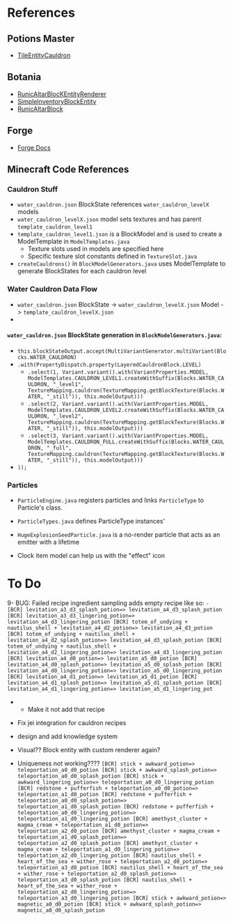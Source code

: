 # References

## Potions Master

- [TileEntityCauldron](https://github.com/thevortex/PotionsMaster/blob/master/src/main/java/com/thevortex/potionsmaster/entity/TileEntityCauldron.java)

## Botania

- [RunicAltarBlocKEntityRenderer](https://github.com/VazkiiMods/Botania/blob/780e6fafb9543aef2f78c19ea1eab2e26c36977a/Xplat/src/main/java/vazkii/botania/client/render/block_entity/RunicAltarBlockEntityRenderer.java#L11)
- [SimpleInventoryBlockEntity](https://github.com/VazkiiMods/Botania/blob/1.20.x/Xplat/src/main/java/vazkii/botania/common/block/block_entity/SimpleInventoryBlockEntity.java#L24)
- [RunicAltarBlock](https://github.com/VazkiiMods/Botania/blob/ddf9dea06827671fde7e8f6922cd5573fe749695/Xplat/src/main/java/vazkii/botania/common/block/mana/RunicAltarBlock.java#L41)

## Forge
- [Forge Docs](https://docs.minecraftforge.net/en/1.18.x/gettingstarted/)

## Minecraft Code References

### Cauldron Stuff
- `water_cauldron.json` BlockState references `water_cauldron_levelX` models
- `water_cauldron_levelX.json` model sets textures and has parent `template_cauldron_level1`
- `template_cauldron_level1.json` is a BlockModel and is used to create a ModelTemplate in `ModelTemplates.java` 
  - Texture slots used in models are specified here
  - Specific texture slot constants defined in `TextureSlot.java`
- `createCauldrons()` in `BlockModelGenerators.java` uses ModelTemplate to generate BlockStates for each cauldron level

### Water Cauldron Data Flow
- `water_cauldron.json` BlockState -> `water_cauldron_levelX.json` Model -> `template_cauldron_levelX.json`
- 

#### `water_cauldron.json` BlockState generation in `BlockModelGenerators.java`:
- `this.blockStateOutput.accept(MultiVariantGenerator.multiVariant(Blocks.WATER_CAULDRON)`  
- `.with(PropertyDispatch.property(LayeredCauldronBlock.LEVEL)`  
  - `.select(1, Variant.variant().with(VariantProperties.MODEL, ModelTemplates.CAULDRON_LEVEL1.createWithSuffix(Blocks.WATER_CAULDRON, "_level1", TextureMapping.cauldron(TextureMapping.getBlockTexture(Blocks.WATER, "_still")), this.modelOutput)))`  
  - `.select(2, Variant.variant().with(VariantProperties.MODEL, ModelTemplates.CAULDRON_LEVEL2.createWithSuffix(Blocks.WATER_CAULDRON, "_level2", TextureMapping.cauldron(TextureMapping.getBlockTexture(Blocks.WATER, "_still")), this.modelOutput)))`  
  - `.select(3, Variant.variant().with(VariantProperties.MODEL, ModelTemplates.CAULDRON_FULL.createWithSuffix(Blocks.WATER_CAULDRON, "_full", TextureMapping.cauldron(TextureMapping.getBlockTexture(Blocks.WATER, "_still")), this.modelOutput)))`  
- `));`

### Particles

- `ParticleEngine.java` registers particles and links `ParticleType` to Particle's class.
- `ParticleTypes.java` defines ParticleType instances'
- `HugeExplosionSeedParticle.java` is a no-render particle that acts as an emitter with a lifetime



- Clock item model can help us with the "effect" icon

# To Do

9- BUG: Failed recipe ingredient sampling adds empty recipe like so:
`- [BCR] levitation_a3_d3_splash_potion=> levitation_a4_d3_splash_potion
  [BCR] levitation_a3_d3_lingering_potion=> levitation_a4_d3_lingering_potion
  [BCR] totem_of_undying + nautilus_shell + levitation_a4_d2_potion=> levitation_a4_d3_potion
  [BCR] totem_of_undying + nautilus_shell + levitation_a4_d2_splash_potion=> levitation_a4_d3_splash_potion
  [BCR] totem_of_undying + nautilus_shell + levitation_a4_d2_lingering_potion=> levitation_a4_d3_lingering_potion
  [BCR] levitation_a4_d0_potion=> levitation_a5_d0_potion
  [BCR] levitation_a4_d0_splash_potion=> levitation_a5_d0_splash_potion
  [BCR] levitation_a4_d0_lingering_potion=> levitation_a5_d0_lingering_potion
  [BCR] levitation_a4_d1_potion=> levitation_a5_d1_potion
  [BCR] levitation_a4_d1_splash_potion=> levitation_a5_d1_splash_potion
  [BCR] levitation_a4_d1_lingering_potion=> levitation_a5_d1_lingering_pot`
- - Make it not add that recipe

- Fix jei integration for cauldron recipes
- design and add knowledge system
- Visual?? Block entity with custom renderer again?


- Uniqueness not working????
  `[BCR] stick + awkward_potion=> teleportation_a0_d0_potion
  [BCR] stick + awkward_splash_potion=> teleportation_a0_d0_splash_potion
  [BCR] stick + awkward_lingering_potion=> teleportation_a0_d0_lingering_potion
  [BCR] redstone + pufferfish + teleportation_a0_d0_potion=> teleportation_a1_d0_potion
  [BCR] redstone + pufferfish + teleportation_a0_d0_splash_potion=> teleportation_a1_d0_splash_potion
  [BCR] redstone + pufferfish + teleportation_a0_d0_lingering_potion=> teleportation_a1_d0_lingering_potion
  [BCR] amethyst_cluster + magma_cream + teleportation_a1_d0_potion=> teleportation_a2_d0_potion
  [BCR] amethyst_cluster + magma_cream + teleportation_a1_d0_splash_potion=> teleportation_a2_d0_splash_potion
  [BCR] amethyst_cluster + magma_cream + teleportation_a1_d0_lingering_potion=> teleportation_a2_d0_lingering_potion
  [BCR] nautilus_shell + heart_of_the_sea + wither_rose + teleportation_a2_d0_potion=> teleportation_a3_d0_potion
  [BCR] nautilus_shell + heart_of_the_sea + wither_rose + teleportation_a2_d0_splash_potion=> teleportation_a3_d0_splash_potion
  [BCR] nautilus_shell + heart_of_the_sea + wither_rose + teleportation_a2_d0_lingering_potion=> teleportation_a3_d0_lingering_potion
  [BCR] stick + awkward_potion=> magnetic_a0_d0_potion
  [BCR] stick + awkward_splash_potion=> magnetic_a0_d0_splash_potion`